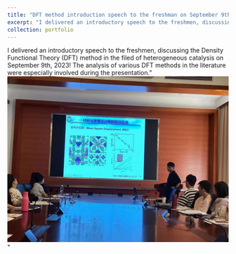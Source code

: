 ```yaml
---
title: "DFT method introduction speech to the freshman on September 9th, 2023"
excerpt: "I delivered an introductory speech to the freshmen, discussing  the Density Functional Theory (DFT) method in the filed of heterogeneous catalysis on September 9th, 2023! The analysis of various DFT methods in the literature were especially involved during the presentation<br/><img src='/images/0909.jpg'>"
collection: portfolio
---
```


I delivered an introductory speech to the freshmen, discussing  the Density Functional Theory (DFT) method in the filed of heterogeneous catalysis on September 9th, 2023! The analysis of various DFT methods in the literature were especially involved during the presentation."<br/><img src='/images/0909.jpg'>"
